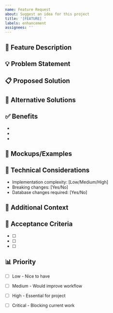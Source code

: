 ```yaml
---
name: Feature Request
about: Suggest an idea for this project
title: '[FEATURE] '
labels: enhancement
assignees: ''
---
```


## 🚀 Feature Description

<!-- A clear and concise description of the feature you'd like to see -->

## 💡 Problem Statement

<!-- Describe the problem this feature would solve -->
<!-- Example: "I'm always frustrated when..." -->

## 📋 Proposed Solution

<!-- Describe how you'd like this feature to work -->

## 🔄 Alternative Solutions

<!-- Describe any alternative solutions or features you've considered -->

## ✅ Benefits

<!-- What are the benefits of implementing this feature? -->

- 
- 
- 

## 📸 Mockups/Examples

<!-- If applicable, add mockups, diagrams, or examples -->

## 🔧 Technical Considerations

<!-- Any technical details or considerations -->

- Implementation complexity: [Low/Medium/High]
- Breaking changes: [Yes/No]
- Database changes required: [Yes/No]

## 📝 Additional Context

<!-- Add any other context or information about the feature request here -->

## 🎯 Acceptance Criteria

<!-- Define what "done" looks like for this feature -->

- [ ] 
- [ ] 
- [ ] 

## 📊 Priority

<!-- How important is this feature? -->

- [ ] Low - Nice to have
- [ ] Medium - Would improve workflow
- [ ] High - Essential for project
- [ ] Critical - Blocking current work

